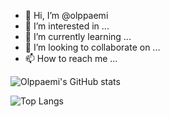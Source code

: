 - 👋 Hi, I’m @olppaemi
- 👀 I’m interested in ...
- 🌱 I’m currently learning ...
- 💞️ I’m looking to collaborate on ...
- 📫 How to reach me ...

<!---
olppaemi/olppaemi is a ✨ special ✨ repository because its `README.md` (this file) appears on your GitHub profile.
You can click the Preview link to take a look at your changes.
--->
![Olppaemi's GitHub stats](https://github-readme-stats.vercel.app/api?username=olppaemi&show_icons=true&theme=radical)

![Top Langs](https://github-readme-stats.vercel.app/api/top-langs/?username=olppaemi&layout=compact&theme=radical)
